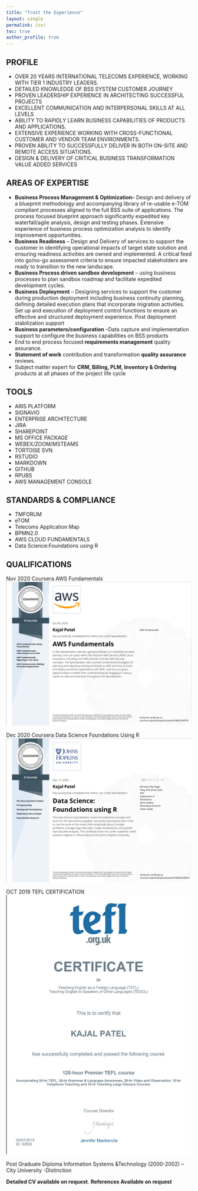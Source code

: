```yaml
---
title: "Trust the Experience"
layout: single
permalink: /cv/
toc: true
author_profile: true
---
```


##  **PROFILE**
 
+	OVER 20 YEARS INTERNATIONAL TELECOMS EXPERIENCE, WORKING WITH TIER 1 INDUSTRY LEADERS.
+	DETAILED KNOWLEDGE OF BSS SYSTEM CUSTOMER JOURNEY 
+	PROVEN LEADERSHIP EXPERIENCE IN ARCHITECTING SUCCESSFUL PROJECTS
+	EXCELLENT COMMUNICATION AND INTERPERSONAL SKILLS AT ALL LEVELS
+	ABILITY TO RAPIDLY LEARN BUSINESS CAPABILITIES OF PRODUCTS AND APPLICATIONS. 
+	EXTENSIVE EXPERIENCE WORKING WITH CROSS-FUNCTIONAL CUSTOMER AND VENDOR TEAM ENVIRONMENTS. 
+	PROVEN ABILITY TO SUCCESSFULLY DELIVER IN BOTH ON-SITE AND REMOTE ACCESS SITUATIONS.
+   DESIGN & DELIVERY OF CRITICAL BUSINESS TRANSFORMATION VALUE ADDED SERVICES

##  **AREAS OF EXPERTISE**
 
+	**Business Process Management & Optimization**– Design and delivery of a blueprint methodology and accompanying library of re-usable e-TOM compliant processes aligned to the full BSS suite of applications. The process focused blueprint approach significantly expedited key waterfall/agile analysis, design and testing phases. Extensive experience of business process optimization analysis to identify improvement opportunities.
+	**Business Readiness** – Design and Delivery of services to support the customer in identifying operational impacts of target state solution and ensuring readiness activities are owned and implemented. A critical feed into go/no-go assessment criteria to ensure impacted stakeholders are ready to transition to the new landscape.
+	**Business Process driven sandbox development** – using business processes to plan sandbox roadmap and facilitate expedited development cycles. 
+	**Business Deployment** – Designing services to support the customer during production deployment including business continuity planning, defining detailed execution plans that incorporate migration activities. Set up and execution of deployment control functions to ensure an effective and structured deployment experience. Post deployment stabilization support
+	**Business parameters/configuration** –Data capture and implementation support to configure the business capabilities on BSS products
+   End to end process focused **requirements management** quality assurance.
+   **Statement of work** contribution and transformation **quality assurance** reviews.
+	Subject matter expert for **CRM, Billing, PLM, Inventory & Ordering** products at all phases of the project life cycle

##  **TOOLS**

+	ARIS PLATFORM
+	SIGNAVIO 
+	ENTERPRISE ARCHITECTURE
+	JIRA 
+	SHAREPOINT
+	MS OFFICE PACKAGE
+	WEBEX/ZOOM/MSTEAMS
+	TORTOISE SVN
+   RSTUDIO
+   MARKDOWN
+   GITHUB
+   RPUBS
+   AWS MANAGEMENT CONSOLE


##  **STANDARDS & COMPLIANCE**

+	TMFORUM
+	eTOM
+	Telecoms Application Map
+	BPMN2.0
+	AWS CLOUD FUNDAMENTALS
+   Data Science:Foundations using R

##  **QUALIFICATIONS**

Nov 2020 Coursera AWS Fundamentals  
<img src="/assets/images/AWS.jpg">

Dec 2020 Coursera Data Science Foundations Using R  
<img src="/assets/images/datasc.jpg">

OCT 2019 TEFL CERTIFICATION   
<img src="/assets/images/tefl.jpg" width="500">

Post Graduate Diploma Information Systems &Technology (2000-2002) – City University -Distinction

**Detailed CV available on request**.
**References Available on request**
